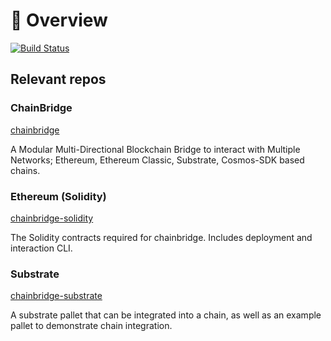 # 🌉 <b> Overview </b>

[![Build Status](https://travis-ci.com/ChainSafe/ChainBridge.svg?branch=master)](https://travis-ci.com/ChainSafe/ChainBridge)

## Relevant repos

### ChainBridge

[chainbridge](https://github.com/stafiprotocol/chainbridge)

A Modular Multi-Directional Blockchain Bridge to interact with Multiple Networks; Ethereum, Ethereum Classic, Substrate, Cosmos-SDK based chains.
### Ethereum (Solidity) 

[chainbridge-solidity](https://github.com/stafiprotocol/chainbridge-solidity) 

 The Solidity contracts required for chainbridge. Includes deployment and interaction CLI.
    

### Substrate
[chainbridge-substrate](https://github.com/stafiprotocol/chainbridge-substrate)

A substrate pallet that can be integrated into a chain, as well as an example pallet to demonstrate chain integration.
